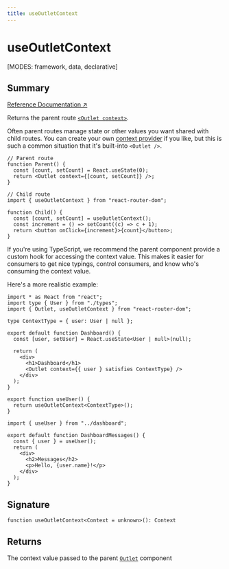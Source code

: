 ```yaml
---
title: useOutletContext
---
```


# useOutletContext

<!--
⚠️ ⚠️ IMPORTANT ⚠️ ⚠️ 

Thank you for helping improve our documentation!

This file is auto-generated from the JSDoc comments in the source
code, so please edit the JSDoc comments in the file below and this
file will be re-generated once those changes are merged.

https://github.com/remix-run/react-router/blob/main/packages/react-router/lib/hooks.tsx
-->

[MODES: framework, data, declarative]

## Summary

[Reference Documentation ↗](https://api.reactrouter.com/v7/functions/react_router.index.useOutletContext.html)

Returns the parent route [`<Outlet context>`](../components/Outlet).

Often parent routes manage state or other values you want shared with child
routes. You can create your own [context provider](https://react.dev/learn/passing-data-deeply-with-context)
if you like, but this is such a common situation that it's built-into
`<Outlet />`.

```tsx
// Parent route
function Parent() {
  const [count, setCount] = React.useState(0);
  return <Outlet context={[count, setCount]} />;
}
```

```tsx
// Child route
import { useOutletContext } from "react-router-dom";

function Child() {
  const [count, setCount] = useOutletContext();
  const increment = () => setCount((c) => c + 1);
  return <button onClick={increment}>{count}</button>;
}
```

If you're using TypeScript, we recommend the parent component provide a custom
hook for accessing the context value. This makes it easier for consumers to
get nice typings, control consumers, and know who's consuming the context value.

Here's a more realistic example:

```tsx filename=src/routes/dashboard.tsx lines=[13,19]
import * as React from "react";
import type { User } from "./types";
import { Outlet, useOutletContext } from "react-router-dom";

type ContextType = { user: User | null };

export default function Dashboard() {
  const [user, setUser] = React.useState<User | null>(null);

  return (
    <div>
      <h1>Dashboard</h1>
      <Outlet context={{ user } satisfies ContextType} />
    </div>
  );
}

export function useUser() {
  return useOutletContext<ContextType>();
}
```

```tsx filename=src/routes/dashboard/messages.tsx lines=[1,4]
import { useUser } from "../dashboard";

export default function DashboardMessages() {
  const { user } = useUser();
  return (
    <div>
      <h2>Messages</h2>
      <p>Hello, {user.name}!</p>
    </div>
  );
}
```

## Signature

```tsx
function useOutletContext<Context = unknown>(): Context
```

## Returns

The context value passed to the parent [`Outlet`](../components/Outlet) component

